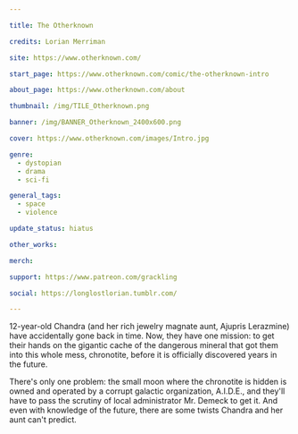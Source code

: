 ```yaml
---

title: The Otherknown

credits: Lorian Merriman

site: https://www.otherknown.com/

start_page: https://www.otherknown.com/comic/the-otherknown-intro

about_page: https://www.otherknown.com/about

thumbnail: /img/TILE_Otherknown.png

banner: /img/BANNER_Otherknown_2400x600.png

cover: https://www.otherknown.com/images/Intro.jpg

genre: 
  - dystopian
  - drama
  - sci-fi

general_tags: 
  - space
  - violence

update_status: hiatus

other_works:

merch: 

support: https://www.patreon.com/grackling

social: https://longlostlorian.tumblr.com/

---
```


12-year-old Chandra (and her rich jewelry magnate aunt, Ajupris Lerazmine) have accidentally gone back in time. Now, they have one mission: to get their hands on the gigantic cache of the dangerous mineral that got them into this whole mess, chronotite, before it is officially discovered years in the future.

There's only one problem: the small moon where the chronotite is hidden is owned and operated by a corrupt galactic organization, A.I.D.E., and they'll have to pass the scrutiny of local administrator Mr. Demeck to get it. And even with knowledge of the future, there are some twists Chandra and her aunt can't predict.